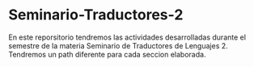 # Seminario-Traductores-2
En este reporsitorio tendremos las actividades desarrolladas durante el semestre de la materia 
Seminario de Traductores de Lenguajes 2.
Tendremos un path diferente para cada seccion elaborada. 
